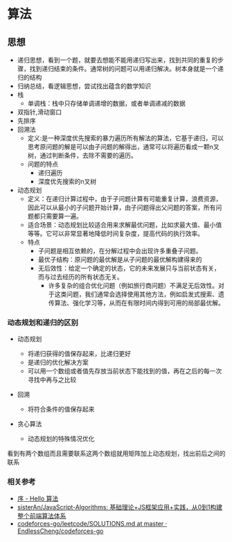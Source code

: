 # 算法

## 思想

- 递归思想，看到一个题，就要去想能不能用递归写出来，找到共同的重复的步骤，找到递归结束的条件。通常树的问题可以用递归解决。树本身就是一个递归的结构
- 归纳总结，看逻辑思想，尝试找出蕴含的数学知识
- 栈
  - 单调栈：栈中只存储单调递增的数据，或者单调递减的数据
- 双指针,滑动窗口
- 先排序
- 回溯法
  - 定义:是一种深度优先搜索的暴力遍历所有解法的算法，它基于递归，可以思考原问题的解是可以由子问题的解得出，通常可以将遍历看成一颗n叉树，通过判断条件，去除不需要的遍历。
  - 问题的特点
    - 递归遍历
    - 深度优先搜索的n叉树
- 动态规划
  - 定义：在递归计算过程中，由于子问题计算有可能重复计算，浪费资源，因此可以从最小的子问题开始计算，由子问题得出父问题的答案，所有问题都只需要算一遍。
  - 适合场景：动态规划比较适合用来求解最优问题，比如求最大值、最小值等等。它可以非常显著地降低时间复杂度，提高代码的执行效率。
  - 特点
    - 子问题是相互依赖的，在分解过程中会出现许多重叠子问题。
    - 最优子结构：原问题的最优解是从子问题的最优解构建得来的
    - 无后效性：给定一个确定的状态，它的未来发展只与当前状态有关，而与过去经历的所有状态无关。
      - 许多复杂的组合优化问题（例如旅行商问题）不满足无后效性。对于这类问题，我们通常会选择使用其他方法，例如启发式搜索、遗传算法、强化学习等，从而在有限时间内得到可用的局部最优解。

### 动态规划和递归的区别

- 动态规划

  - 将递归获得的值保存起来，比递归更好
  - 是递归的优化解决方案
  - 可以用一个数组或者值先存放当前状态下能找到的值，再在之后的每一次寻找中再与之比较

- 回溯
  - 将符合条件的值保存起来
- 贪心算法
  - 动态规划的特殊情况优化

看到有两个数组而且需要联系这两个数组就用矩阵加上动态规划，找出前后之间的联系


### 相关参考

- [序 - Hello 算法](https://www.hello-algo.com/chapter_hello_algo/)
- [sisterAn/JavaScript-Algorithms: 基础理论+JS框架应用+实践，从0到1构建整个前端算法体系](https://github.com/sisterAn/JavaScript-Algorithms)
- [codeforces-go/leetcode/SOLUTIONS.md at master · EndlessCheng/codeforces-go](https://github.com/EndlessCheng/codeforces-go/blob/master/leetcode/SOLUTIONS.md)